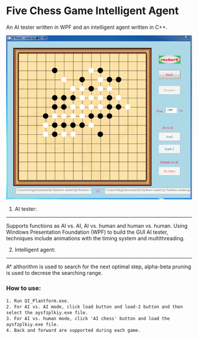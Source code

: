 Five Chess Game Intelligent Agent
============

An AI tester written in WPF and an intelligent agent written in C++.

![alt tag](https://github.com/Yiting007/QI_Plantform/blob/master/platform.PNG)

1. AI tester:
-----------------------------------  
Supports functions as AI vs. AI, AI vs. human and human vs. human.
Using Windows Presentation Foundation (WPF) to build the GUI AI tester, techniques include animations with the timing system and multithreading.

2. Intelligent agent:
-----------------------------------  
A* althorithm is used to search for the next optimal step, alpha-beta pruning is used to decrese the searching range.


### How to use:
    1. Run QI_Plantform.exe.
    2. For AI vs. AI mode, click load button and load-2 button and then select the aysfzplkiy.exe file.
    3. For AI vs. human mode, click 'AI chess' button and load the aysfzplkiy.exe file.
    4. Back and forward are supported during each game.
